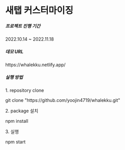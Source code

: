 <h1>새탭 커스터마이징</h1>

<h5>프로젝트 진행 기간</h5>
2022.10.14 ~ 2022.11.18

<h5>데모 URL</h5>
https://whalekku.netlify.app/


<h5>실행 방법</h5>
<p>1. repository clone</p>
<p>git clone "https://github.com/yoojin4719/whalekku.git"
<p>2. package 설치 </p>
<p>npm install</p>
<p>3. 실행</p>
<p>npm start</p>





